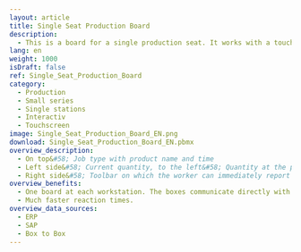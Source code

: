 ```yaml
---
layout: article
title: Single Seat Production Board
description: 
  - This is a board for a single production seat. It works with a touchscreen and gives the possibility to report a problem and track the actual time for a single work step.
lang: en
weight: 1000
isDraft: false
ref: Single_Seat_Production_Board
category:
  - Production
  - Small series
  - Single stations
  - Interactiv
  - Touchscreen
image: Single_Seat_Production_Board_EN.png
download: Single_Seat_Production_Board_EN.pbmx
overview_description:
  - On top&#58; Job type with product name and time ​
  - Left side&#58; Current quantity, to the left&#58; Quantity at the previous station. ​To the right&#58; Quantity already completed​. The timer is shown below. Currently the timer is set to 54 seconds the goal is to​ complete the operation at this station in 300 seconds. The operator can start, stop and complete the process by himself. (Touchscreen)​
  - Right side&#58; Toolbar on which the worker can immediately report the type of fault.
overview_benefits:
  - One board at each workstation. The boxes communicate directly with each other. The operator can use the board interactively. 
  - Much faster reaction times.​
overview_data_sources:
  - ERP
  - SAP
  - Box to Box
---
```

